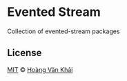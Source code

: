 # Evented Stream

Collection of evented-stream packages

## License

[MIT](https://git.io/fxKXN) © [Hoàng Văn Khải](https://github.com/KSXGitHub)
